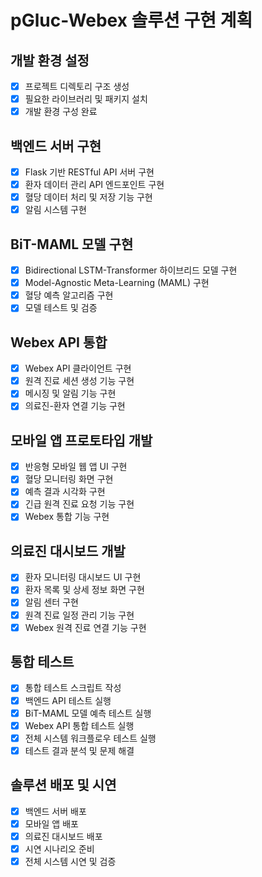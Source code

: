 # pGluc-Webex 솔루션 구현 계획

## 개발 환경 설정
- [x] 프로젝트 디렉토리 구조 생성
- [x] 필요한 라이브러리 및 패키지 설치
- [x] 개발 환경 구성 완료

## 백엔드 서버 구현
- [x] Flask 기반 RESTful API 서버 구현
- [x] 환자 데이터 관리 API 엔드포인트 구현
- [x] 혈당 데이터 처리 및 저장 기능 구현
- [x] 알림 시스템 구현

## BiT-MAML 모델 구현
- [x] Bidirectional LSTM-Transformer 하이브리드 모델 구현
- [x] Model-Agnostic Meta-Learning (MAML) 구현
- [x] 혈당 예측 알고리즘 구현
- [x] 모델 테스트 및 검증

## Webex API 통합
- [x] Webex API 클라이언트 구현
- [x] 원격 진료 세션 생성 기능 구현
- [x] 메시징 및 알림 기능 구현
- [x] 의료진-환자 연결 기능 구현

## 모바일 앱 프로토타입 개발
- [x] 반응형 모바일 웹 앱 UI 구현
- [x] 혈당 모니터링 화면 구현
- [x] 예측 결과 시각화 구현
- [x] 긴급 원격 진료 요청 기능 구현
- [x] Webex 통합 기능 구현

## 의료진 대시보드 개발
- [x] 환자 모니터링 대시보드 UI 구현
- [x] 환자 목록 및 상세 정보 화면 구현
- [x] 알림 센터 구현
- [x] 원격 진료 일정 관리 기능 구현
- [x] Webex 원격 진료 연결 기능 구현

## 통합 테스트
- [x] 통합 테스트 스크립트 작성
- [x] 백엔드 API 테스트 실행
- [x] BiT-MAML 모델 예측 테스트 실행
- [x] Webex API 통합 테스트 실행
- [x] 전체 시스템 워크플로우 테스트 실행
- [x] 테스트 결과 분석 및 문제 해결

## 솔루션 배포 및 시연
- [x] 백엔드 서버 배포
- [x] 모바일 앱 배포
- [x] 의료진 대시보드 배포
- [x] 시연 시나리오 준비
- [x] 전체 시스템 시연 및 검증
